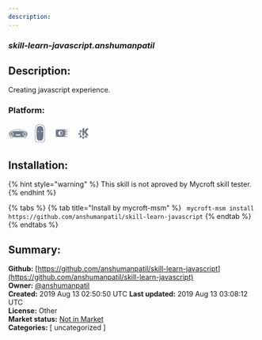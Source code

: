 ```yaml
---
description: 
---
```


### _skill-learn-javascript.anshumanpatil_  
## Description:  
Creating javascript experience.  
  
### Platform:  
 ![Mark I](../.gitbook/assets/mark-1-icon.png)  ![Mark II](../.gitbook/assets/mark-2-icon.png)  ![Picroft](../.gitbook/assets/picroft-icon.png)  ![plasmoid](../.gitbook/assets/kde.png)   
## Installation:  
{% hint style="warning" %}
This skill is not aproved by Mycroft skill tester.
{% endhint %}
    
{% tabs %}
{% tab title="Install by mycroft-msm" %}
``` mycroft-msm install https://github.com/anshumanpatil/skill-learn-javascript```
{% endtab %}
  {% endtabs %}
    
## Summary:  
**Github:** [https://github.com/anshumanpatil/skill-learn-javascript](https://github.com/anshumanpatil/skill-learn-javascript)  
**Owner:** [@anshumanpatil](https://github.com/anshumanpatil)  
**Created:** 2019 Aug 13 02:50:50 UTC  **Last updated:** 2019 Aug 13 03:08:12 UTC  
**License:** Other  
**Market status:** [Not in Market](https://market.mycroft.ai/skill/)  
**Categories:** [ uncategorized ]   
